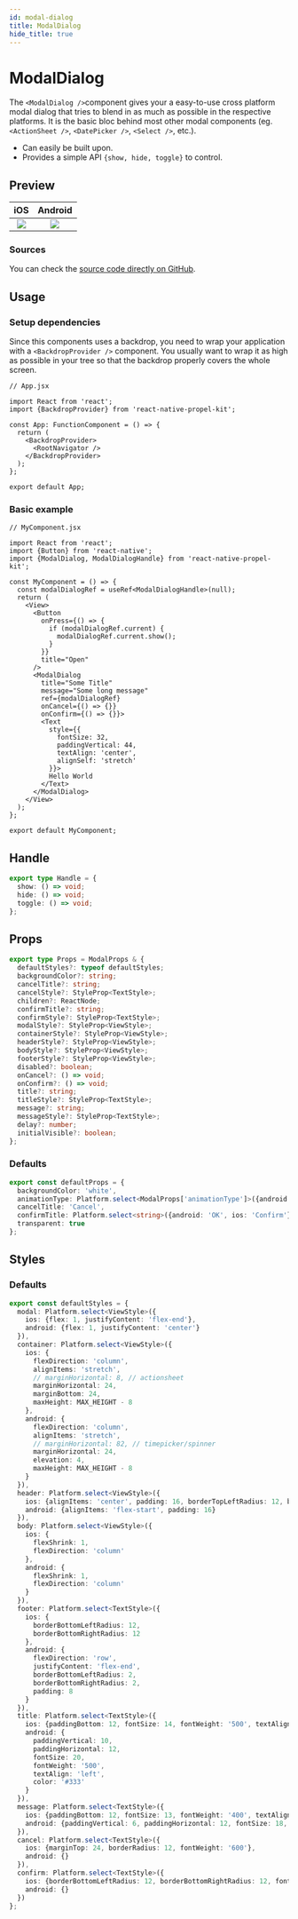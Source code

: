 ```yaml
---
id: modal-dialog
title: ModalDialog
hide_title: true
---
```


# ModalDialog

The `<ModalDialog />`component gives your a easy-to-use cross platform modal dialog that tries to blend in as much as possible in the respective platforms. It is the basic bloc behind most other modal components (eg. `<ActionSheet />`, `<DatePicker />`, `<Select />`, etc.).

- Can easily be built upon.
- Provides a simple API `{show, hide, toggle}` to control.

## Preview

|                 iOS                  |               Android                |
| :----------------------------------: | :----------------------------------: |
| ![](https://i.imgur.com/2K1BMFb.gif) | ![](https://i.imgur.com/wK1AaCX.gif) |

### Sources

You can check the <a href="https://github.com/mgcrea/react-native-propel-kit/blob/master/packages/modal-dialog/src/ModalDialog.tsx" target="_blank">source code directly on GitHub</a>.

## Usage

### Setup dependencies

Since this components uses a backdrop, you need to wrap your application with a `<BackdropProvider />` component. You usually want to wrap it as high as possible in your tree so that the backdrop properly covers the whole screen.

```tsx
// App.jsx

import React from 'react';
import {BackdropProvider} from 'react-native-propel-kit';

const App: FunctionComponent = () => {
  return (
    <BackdropProvider>
      <RootNavigator />
    </BackdropProvider>
  );
};

export default App;
```

### Basic example

```tsx
// MyComponent.jsx

import React from 'react';
import {Button} from 'react-native';
import {ModalDialog, ModalDialogHandle} from 'react-native-propel-kit';

const MyComponent = () => {
  const modalDialogRef = useRef<ModalDialogHandle>(null);
  return (
    <View>
      <Button
        onPress={() => {
          if (modalDialogRef.current) {
            modalDialogRef.current.show();
          }
        }}
        title="Open"
      />
      <ModalDialog
        title="Some Title"
        message="Some long message"
        ref={modalDialogRef}
        onCancel={() => {}}
        onConfirm={() => {}}>
        <Text
          style={{
            fontSize: 32,
            paddingVertical: 44,
            textAlign: 'center',
            alignSelf: 'stretch'
          }}>
          Hello World
        </Text>
      </ModalDialog>
    </View>
  );
};

export default MyComponent;
```

## Handle

```ts
export type Handle = {
  show: () => void;
  hide: () => void;
  toggle: () => void;
};
```

## Props

```ts
export type Props = ModalProps & {
  defaultStyles?: typeof defaultStyles;
  backgroundColor?: string;
  cancelTitle?: string;
  cancelStyle?: StyleProp<TextStyle>;
  children?: ReactNode;
  confirmTitle?: string;
  confirmStyle?: StyleProp<TextStyle>;
  modalStyle?: StyleProp<ViewStyle>;
  containerStyle?: StyleProp<ViewStyle>;
  headerStyle?: StyleProp<ViewStyle>;
  bodyStyle?: StyleProp<ViewStyle>;
  footerStyle?: StyleProp<ViewStyle>;
  disabled?: boolean;
  onCancel?: () => void;
  onConfirm?: () => void;
  title?: string;
  titleStyle?: StyleProp<TextStyle>;
  message?: string;
  messageStyle?: StyleProp<TextStyle>;
  delay?: number;
  initialVisible?: boolean;
};
```

### Defaults

```ts
export const defaultProps = {
  backgroundColor: 'white',
  animationType: Platform.select<ModalProps['animationType']>({android: 'fade', ios: 'slide'}),
  cancelTitle: 'Cancel',
  confirmTitle: Platform.select<string>({android: 'OK', ios: 'Confirm'}),
  transparent: true
};
```

## Styles

### Defaults

```ts
export const defaultStyles = {
  modal: Platform.select<ViewStyle>({
    ios: {flex: 1, justifyContent: 'flex-end'},
    android: {flex: 1, justifyContent: 'center'}
  }),
  container: Platform.select<ViewStyle>({
    ios: {
      flexDirection: 'column',
      alignItems: 'stretch',
      // marginHorizontal: 8, // actionsheet
      marginHorizontal: 24,
      marginBottom: 24,
      maxHeight: MAX_HEIGHT - 8
    },
    android: {
      flexDirection: 'column',
      alignItems: 'stretch',
      // marginHorizontal: 82, // timepicker/spinner
      marginHorizontal: 24,
      elevation: 4,
      maxHeight: MAX_HEIGHT - 8
    }
  }),
  header: Platform.select<ViewStyle>({
    ios: {alignItems: 'center', padding: 16, borderTopLeftRadius: 12, borderTopRightRadius: 12},
    android: {alignItems: 'flex-start', padding: 16}
  }),
  body: Platform.select<ViewStyle>({
    ios: {
      flexShrink: 1,
      flexDirection: 'column'
    },
    android: {
      flexShrink: 1,
      flexDirection: 'column'
    }
  }),
  footer: Platform.select<TextStyle>({
    ios: {
      borderBottomLeftRadius: 12,
      borderBottomRightRadius: 12
    },
    android: {
      flexDirection: 'row',
      justifyContent: 'flex-end',
      borderBottomLeftRadius: 2,
      borderBottomRightRadius: 2,
      padding: 8
    }
  }),
  title: Platform.select<TextStyle>({
    ios: {paddingBottom: 12, fontSize: 14, fontWeight: '500', textAlign: 'center', color: '#888'},
    android: {
      paddingVertical: 10,
      paddingHorizontal: 12,
      fontSize: 20,
      fontWeight: '500',
      textAlign: 'left',
      color: '#333'
    }
  }),
  message: Platform.select<TextStyle>({
    ios: {paddingBottom: 12, fontSize: 13, fontWeight: '400', textAlign: 'center', color: '#888'},
    android: {paddingVertical: 6, paddingHorizontal: 12, fontSize: 18, fontWeight: '400', color: '#666'}
  }),
  cancel: Platform.select<TextStyle>({
    ios: {marginTop: 24, borderRadius: 12, fontWeight: '600'},
    android: {}
  }),
  confirm: Platform.select<TextStyle>({
    ios: {borderBottomLeftRadius: 12, borderBottomRightRadius: 12, fontWeight: '400'},
    android: {}
  })
};
```
